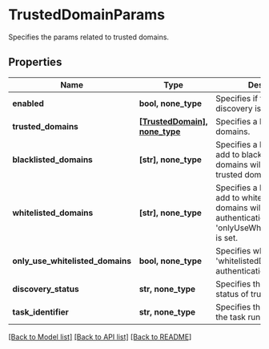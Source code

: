 # TrustedDomainParams

Specifies the params related to trusted domains.

## Properties
Name | Type | Description | Notes
------------ | ------------- | ------------- | -------------
**enabled** | **bool, none_type** | Specifies if trusted domain discovery is enabled. | 
**trusted_domains** | [**[TrustedDomain], none_type**](TrustedDomain.md) | Specifies a list of trusted domains. | [optional] 
**blacklisted_domains** | **[str], none_type** | Specifies a list of domains to add to blacklist. These domains will be blacklisted in trusted domain discovery. | [optional] 
**whitelisted_domains** | **[str], none_type** | Specifies a list of domains to add to whitelist. Only these domains will be used for authentication if &#39;onlyUseWhitelistedDomains&#39; is set. | [optional] 
**only_use_whitelisted_domains** | **bool, none_type** | Specifies whether to use &#39;whitelistedDomains&#39; only for authentication. | [optional] 
**discovery_status** | **str, none_type** | Specifies the discovery status of trusted domains. | [optional] [readonly] 
**task_identifier** | **str, none_type** | Specifies the identifier for the task running discovery. | [optional] [readonly] 

[[Back to Model list]](../README.md#documentation-for-models) [[Back to API list]](../README.md#documentation-for-api-endpoints) [[Back to README]](../README.md)



